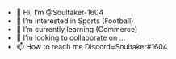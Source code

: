 - 👋 Hi, I’m @Soultaker-1604
- 👀 I’m interested in Sports (Football)
- 🌱 I’m currently learning (Commerce)
- 💞️ I’m looking to collaborate on ...
- 📫 How to reach me Discord=Soultaker#1604

<!---
Soultaker-1604/Soultaker-1604 is a ✨ special ✨ repository because its `README.md` (this file) appears on your GitHub profile.
You can click the Preview link to take a look at your changes.
--->
